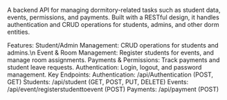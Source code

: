 A backend API for managing dormitory-related tasks such as student data, events, permissions, and payments. Built with a RESTful design, it handles authentication and CRUD operations for students, admins, and other dorm entities.

Features:
Student/Admin Management: CRUD operations for students and admins.\n
Event & Room Management: Register students for events, and manage room assignments.
Payments & Permissions: Track payments and student leave requests.
Authentication: Login, logout, and password management.
Key Endpoints:
Authentication: /api/Authentication (POST, GET)
Students: /api/student (GET, POST, PUT, DELETE)
Events: /api/event/registerstudenttoevent (POST)
Payments: /api/payment (POST)
